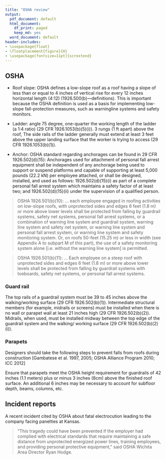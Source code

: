 ```yaml
---
title: "OSHA review"
output:
  pdf_document: default
  html_document:
    df_print: paged
    keep_md: yes
  word_document: default
header-includes:
- \usepackage{float}
- \floatplacement{figure}{H}
- \usepackage[fontsize=11pt]{scrextend}
---
```


## OSHA
* Roof slope: OSHA defines a low-slope roof as a roof having a slope of less than or equal to 4 inches of vertical rise for every 12 inches horizontal length (4:12) (1926.500(b)—definitions). This is important because the OSHA definition is used as a basis for implementing low-slope fall-protection measures, such as warningline systems and safety monitors.

* Ladder: angle 75 degree, one-quarter the working length of the ladder (a 1:4 ratio) (29 CFR 1926.1053(b)(5)(i)). 3 rungs (1 ft apart) above the roof, The side rails of the ladder generally must extend at least 3 feet above the upper landing surface that the worker is trying to access (29 CFR 1926.1053(b)(1)).

* Anchor: OSHA standard regarding anchorages can be found in 29 CFR 1926.502(d)(15): Anchorages used for attachment of personal fall arrest equipment shall be independent of any anchorage being used to support or suspend platforms and capable of supporting at least 5,000 pounds (22.2 kN) per employee attached, or shall be designed, installed, and used as follows: 1926.502(d)(15)(i) as part of a complete personal fall arrest system which maintains a safety factor of at least two; and 1926.502(d)(15)(ii) under the supervision of a qualified person.

> OSHA 1926.501(b)(10): ... each employee engaged in roofing activities on low-slope roofs, with unprotected sides and edges 6 feet (1.8 m) or more above lower levels shall be protected from falling by guardrail systems, safety net systems, personal fall arrest systems, or a combination of warning line system and guardrail system, warning line system and safety net system, or warning line system and personal fall arrest system, or warning line system and safety monitoring system. Or, on roofs 50-feet (15.25 m) or less in width (see Appendix A to subpart M of this part), the use of a safety monitoring system alone [i.e. without the warning line system] is permitted.

> OSHA 1926.501(b)(11): ... Each employee on a steep roof with unprotected sides and edges 6 feet (1.8 m) or more above lower levels shall be protected from falling by guardrail systems with toeboards, safety net systems, or personal fall arrest systems.

### Guard rail
The top rails of a guardrail system must be 39 to 45 inches above the walking/working surface (29 CFR 1926.502(b)(1)). Intermediate structural members (for example, midrails or screens) must be installed when there is no wall or parapet wall at least 21 inches high (29 CFR 1926.502(b)(2)). Midrails, when used, must be installed midway between the top edge of the guardrail system and the walking/ working surface (29 CFR 1926.502(b)(2)(i)). 

### Parapets
Designers should take the following steps to prevent falls from roofs during construction [Gambatese et al. 1997, 2005; OSHA Alliance Program 2010; ICC 2012]

Ensure that parapets meet the OSHA height requirement for guardrails of 42 inches (1.1 meters) plus or minus 3 inches (8cm) above the finished roof surface. An additional 6 inches may be necessary to account for subfloor depth, beams, columns, etc.

## Incident reports
A recent incident cited by OSHA about fatal electrocution leading to the company facing panelties at Kansas.

>"This tragedy could have been prevented if the employer had complied with electrical standards that require maintaining a safe distance from unprotected energized power lines, training employees, and providing personal protective equipment," said OSHA Wichita Area Director Ryan Hodge.

